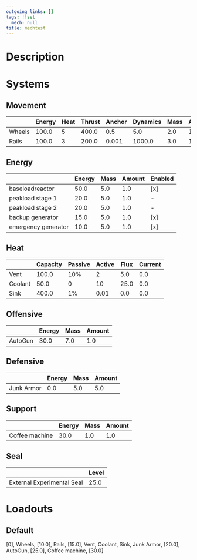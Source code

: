 ```yaml
---
outgoing links: []
tags: !!set
  mech: null
title: mechtest
---
```


# Description

# Systems

## Movement

|        | Energy | Heat | Thrust | Anchor | Dynamics | Mass | Amount |
|--------|--------|------|--------|--------|----------|------|--------|
| Wheels | 100.0  | 5    | 400.0  | 0.5    | 5.0      | 2.0  | 10.0   |
| Rails  | 100.0  | 3    | 200.0  | 0.001  | 1000.0   | 3.0  | 10.0   |

## Energy

|                     | Energy | Mass | Amount | Enabled |
|---------------------|--------|------|--------|---------|
| baseloadreactor     | 50.0   | 5.0  | 1.0    | [x]     |
| peakload stage 1    | 20.0   | 5.0  | 1.0    | -       |
| peakload stage 2    | 20.0   | 5.0  | 1.0    | -       |
| backup generator    | 15.0   | 5.0  | 1.0    | [x]     |
| emergency generator | 10.0   | 5.0  | 1.0    | [x]     |

## Heat

|         | Capacity | Passive | Active | Flux | Current |
|---------|----------|---------|--------|------|---------|
| Vent    | 100.0    | 10%     | 2      | 5.0  | 0.0     |
| Coolant | 50.0     | 0       | 10     | 25.0 | 0.0     |
| Sink    | 400.0    | 1%      | 0.01   | 0.0  | 0.0     |

## Offensive

|         | Energy | Mass | Amount |
|---------|--------|------|--------|
| AutoGun | 30.0   | 7.0  | 1.0    |

## Defensive

|            | Energy | Mass | Amount |
|------------|--------|------|--------|
| Junk Armor | 0.0    | 5.0  | 5.0    |

## Support

|                | Energy | Mass | Amount |
|----------------|--------|------|--------|
| Coffee machine | 30.0   | 1.0  | 1.0    |

## Seal

|                            | Level |
|----------------------------|-------|
| External Experimental Seal | 25.0  |

# Loadouts

## Default
[0], Wheels, [10.0], Rails, [15.0], Vent, Coolant, Sink, Junk Armor, [20.0], AutoGun, [25.0], Coffee machine, [30.0]

